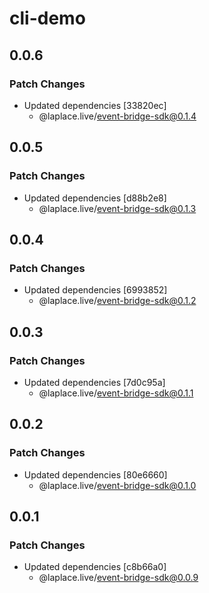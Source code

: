 # cli-demo

## 0.0.6

### Patch Changes

- Updated dependencies [33820ec]
  - @laplace.live/event-bridge-sdk@0.1.4

## 0.0.5

### Patch Changes

- Updated dependencies [d88b2e8]
  - @laplace.live/event-bridge-sdk@0.1.3

## 0.0.4

### Patch Changes

- Updated dependencies [6993852]
  - @laplace.live/event-bridge-sdk@0.1.2

## 0.0.3

### Patch Changes

- Updated dependencies [7d0c95a]
  - @laplace.live/event-bridge-sdk@0.1.1

## 0.0.2

### Patch Changes

- Updated dependencies [80e6660]
  - @laplace.live/event-bridge-sdk@0.1.0

## 0.0.1

### Patch Changes

- Updated dependencies [c8b66a0]
  - @laplace.live/event-bridge-sdk@0.0.9
